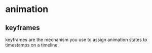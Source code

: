 # animation

## keyframes

keyframes are the mechanism you use to assign animation states to timestamps on a timeline.
